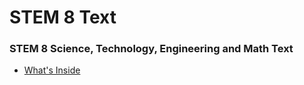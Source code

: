 # STEM 8 Text
### STEM 8 Science, Technology, Engineering and Math Text

* [What's Inside](SUMMARY.md)



